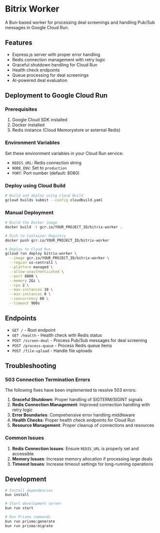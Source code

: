 # Bitrix Worker

A Bun-based worker for processing deal screenings and handling Pub/Sub messages in Google Cloud Run.

## Features

- Express.js server with proper error handling
- Redis connection management with retry logic
- Graceful shutdown handling for Cloud Run
- Health check endpoints
- Queue processing for deal screenings
- AI-powered deal evaluation

## Deployment to Google Cloud Run

### Prerequisites

1. Google Cloud SDK installed
2. Docker installed
3. Redis instance (Cloud Memorystore or external Redis)

### Environment Variables

Set these environment variables in your Cloud Run service:

- `REDIS_URL`: Redis connection string
- `NODE_ENV`: Set to `production`
- `PORT`: Port number (default: 8080)

### Deploy using Cloud Build

```bash
# Build and deploy using Cloud Build
gcloud builds submit --config cloudbuild.yaml
```

### Manual Deployment

```bash
# Build the Docker image
docker build -t gcr.io/YOUR_PROJECT_ID/bitrix-worker .

# Push to Container Registry
docker push gcr.io/YOUR_PROJECT_ID/bitrix-worker

# Deploy to Cloud Run
gcloud run deploy bitrix-worker \
  --image gcr.io/YOUR_PROJECT_ID/bitrix-worker \
  --region us-central1 \
  --platform managed \
  --allow-unauthenticated \
  --port 8080 \
  --memory 2Gi \
  --cpu 2 \
  --max-instances 10 \
  --min-instances 0 \
  --concurrency 80 \
  --timeout 900s
```

## Endpoints

- `GET /` - Root endpoint
- `GET /health` - Health check with Redis status
- `POST /screen-deal` - Process Pub/Sub messages for deal screening
- `POST /process-queue` - Process Redis queue items
- `POST /file-upload` - Handle file uploads

## Troubleshooting

### 503 Connection Termination Errors

The following fixes have been implemented to resolve 503 errors:

1. **Graceful Shutdown**: Proper handling of SIGTERM/SIGINT signals
2. **Redis Connection Management**: Improved connection handling with retry logic
3. **Error Boundaries**: Comprehensive error handling middleware
4. **Health Checks**: Proper health check endpoints for Cloud Run
5. **Resource Management**: Proper cleanup of connections and resources

### Common Issues

1. **Redis Connection Issues**: Ensure `REDIS_URL` is properly set and accessible
2. **Memory Issues**: Increase memory allocation if processing large deals
3. **Timeout Issues**: Increase timeout settings for long-running operations

## Development

```bash
# Install dependencies
bun install

# Start development server
bun run start

# Run Prisma commands
bun run prisma:generate
bun run prisma:migrate
```

